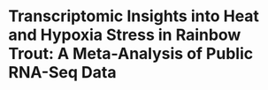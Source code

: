 # Transcriptomic Insights into Heat and Hypoxia Stress in Rainbow Trout: A Meta-Analysis of Public RNA-Seq Data
